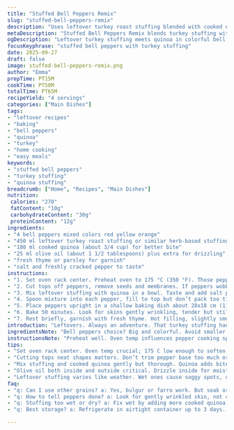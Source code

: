 ```yaml
---
title: "Stuffed Bell Peppers Remix"
slug: "stuffed-bell-peppers-remix"
description: "Uses leftover turkey roast stuffing blended with cooked quinoa instead of rice for texture and nutty flavor. Slightly fewer filling volume to avoid overflow. Cooking done at 175 °C aiming for tender skins with a slight blister. Olive oil drizzle for crispness, fresh thyme added for aroma, salt and pepper adjusted last minute. Easy swap: Use cooked bulgur or farro if you want chew or nutty hints. Bake till peppers wilt but stay firm, not mush. Ideal leftover makeover to prevent waste and reinvent flavors."
metaDescription: "Stuffed Bell Peppers Remix blends turkey stuffing with quinoa for nutty bite, baked at 175 °C to crisp skins, fresh herbs, olive oil drizzle for nuanced texture and aroma."
ogDescription: "Leftover turkey stuffing meets quinoa in colorful bell peppers. Slow bake till skins wrinkled, tender with crisp edges. A practical twist with fresh herbs and olive oil."
focusKeyphrase: "stuffed bell peppers with turkey stuffing"
date: 2025-09-27
draft: false
image: stuffed-bell-peppers-remix.png
author: "Emma"
prepTime: PT15M
cookTime: PT50M
totalTime: PT65M
recipeYield: "4 servings"
categories: ["Main Dishes"]
tags:
- "leftover recipes"
- "baking"
- "bell peppers"
- "quinoa"
- "turkey"
- "home cooking"
- "easy meals"
keywords:
- "stuffed bell peppers"
- "turkey stuffing"
- "quinoa stuffing"
breadcrumb: ["Home", "Recipes", "Main Dishes"]
nutrition: 
 calories: "270"
 fatContent: "10g"
 carbohydrateContent: "30g"
 proteinContent: "12g"
ingredients:
- "4 bell peppers mixed colors red yellow orange"
- "450 ml leftover turkey roast stuffing or similar herb-based stuffing"
- "180 ml cooked quinoa (about 3/4 cup) for better bite"
- "25 ml olive oil (about 1 1/2 tablespoons) plus extra for drizzling"
- "fresh thyme or parsley for garnish"
- "salt and freshly cracked pepper to taste"
instructions:
- "1. Set oven rack center. Preheat oven to 175 °C (350 °F). Those peppers should crisp up while softening."
- "2. Cut tops off peppers, remove seeds and membranes. If peppers wobble stand on their own, trim base a bit but not too much or juice spills."
- "3. Mix leftover stuffing with quinoa in a bowl. Taste and add salt pepper now; stuffing can be bland cold."
- "4. Spoon mixture into each pepper, fill to top but don’t pack too tight; stuffing expands when heated. Replace tops neatly."
- "5. Place peppers upright in a shallow baking dish about 28x18 cm (11x7 in). Drizzle with olive oil, let some drip inside."
- "6. Bake 50 minutes. Look for skins gently wrinkling, tender but still a bit firm when poked. If juices bubble, you're golden."
- "7. Rest briefly, garnish with fresh thyme. Hot filling, slightly smoky with tender peppers – signals done."
introduction: "Leftovers. Always an adventure. That turkey stuffing hanging around called for rescue. Thought wheat rice or plain rice? Boring. Quinoa came up, nutty, fluffy, different texture – love the contrast. Peppers bright, colors screaming complexity in a dish, ready to soak up all those savory juices. Tried this once with bulgur, a nice chew but quinoa’s lighter. Tossed leftovers with rice before, too dense sometimes. Roasting said 180°C, I like to nudge lower, more gentle heat for peppers to soften inside out. Key? Not mushy, hold shape, still bite when picking. Olive oil drip on top—basic but makes skins blister, crisp edges. Tried parsley last time, thyme this round—fresh and fragrant. Salt and pepper last to avoid over salting from stuffing’s unknown seasoning. Cook smells fill kitchen: herby, meaty, a touch sweet from peppers caramelizing. If peppers droop, check heat next time—clock not always friend. Cooking for love, no rush."
ingredientsNote: "Bell peppers choice? Big and colorful. Avoid smaller ones unless bite-sized needed. Cutting top neat avoids breakage later. Seen peppers collapse when base cut too much—stability is key. Stuffing leftovers vary wildly: wet, dry, bland, or super salty. Always taste and tweak seasoning after mixing in grains. Quinoa swap adds bite plus protein bump. Bulgur or farro good alternatives but soak or cook first. Dry grains won’t mix well or bake evenly. Olive oil crucial; adds sheen and flavor, prevents drying outer skin, makes slight crunch near ends. Fresh herbs on top bring brightness—parsley, thyme, or even basil no harm. Salt can tighten skin if overdone inside or out. Keep moderate to balance stuffing flavor and pepper sweetness."
instructionsNote: "Preheat well. Oven temp influences pepper cooking speed—too hot, they shrivel; too low, hard inside. Removing seeds fully prevents bitterness and weird textures. Trimming base to balance stability against juice retention is a learned dance. Mixing stuffing and quinoa thoroughly ensures even moisture and flavor distribution. Don't compact; stuffing expands and might burst skin or tops. Use shallow dish to collect potential drips; catches juice, easy cleanup. Olive oil, both drizzled inside and outside, encourages slight crisp and deeper roasted flavors. Watch skin changes—when glossy turns mat, wrinkles form, poke with fork to confirm tenderness. Rest out of oven to let juices settle. Herbs last minute, fresh aroma contrast. Tried covering with foil one time—made them soggy instead. Keep open heat. Timing varies per size and stuffing moisture—trust senses not clock alone."
tips:
- "Set oven rack center. Oven temp crucial; 175 C low enough to soften without bursting skins but hot enough for slight blister. Higher heat? Skin sees cracking, faster juice loss. Too low? Peppers stay tough inside. Watch for wrinkles and gentle firmness with fork poke. Timing depends on size moisture content; sensory check beats timer."
- "Cutting tops neat shapes matters. Don’t trim pepper base too much or risk wobble and juice spills. Stability keeps peppers upright in dish. Seeds membranes out fully to avoid bitterness and weird texture patches inside; roast long enough to coax pepper natural sweetness out without mushiness. Bake uncovered or foil turns soggy fast."
- "Mix stuffing and cooked quinoa gently but thorough. Quinoa adds bite + protein, avoids bulk heaviness leftover rice can give. Salt pepper after mix, never before blending due to unknown seasoning levels in stuffing. Don’t pack tight; stuffing needs room to swell as heat expands air pockets. Overfill leads to burst tops, mess."
- "Olive oil both inside and outside critical. Drizzle inside for moisture, outside for crisp edge sheen on pepper skin. Makes roasting deeper aroma, prevents drying of outer skin, and encourages subtle crunch near edges. Skip oil, skin dull, rubbery. Herb garnish last step—thyme fragrance more pronounced; parsley fresher but less intense aroma release with heat."
- "Leftover stuffing varies like weather. Wet ones cause soggy spots, dry ones can make filler dense. Adjust quinoa amount to balance moisture. Bulgur or farro ok substitutes but soak or cook properly first. Never add dry grains straight; risk uneven cooking and hard spots. Watch for bubbling juices inside pan—another sign stuffing heated through and peppers tenderized."
faq:
- "q: Can I use other grains? a: Yes, bulgur or farro work. But soak or pre-cook. Dry grains mess up bake, stay crunchy. Quinoa lighter. Adjust amounts for moisture, filler needs to fluff stuffing. Testing texture key before stuffing peppers."
- "q: How to tell peppers done? a: Look for gently wrinkled skin, not collapsed. Poke with fork middle pepper. Should yield slightly but still firm. Juices might bubble, cracking sounds inside sometimes. Smell aroma shift to sweet roasted notes. Avoid mushy or too dry edges. Timing varies by pepper size."
- "q: Stuffing too wet or dry? a: Fix wet by adding more cooked quinoa or bread crumbs if dry. Dry stuffing absorb liquid quicker but risk hardness. Mix just before stuffing to prevent sogginess. Could lightly toast stuffing base before mixing for moisture control and flavor boost."
- "q: Best storage? a: Refrigerate in airtight container up to 3 days. Reheat covered in oven or microwave. Freezing possible but skin softens more post-freeze. Thaw overnight, crisp up again with olive oil drizzle before reheating. Juice loss happens, expect softer texture."

---
```

